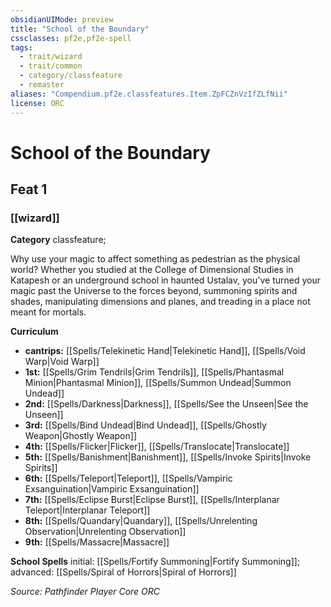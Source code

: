 ```yaml
---
obsidianUIMode: preview
title: "School of the Boundary"
cssclasses: pf2e,pf2e-spell
tags:
  - trait/wizard
  - trait/common
  - category/classfeature
  - remaster
aliases: "Compendium.pf2e.classfeatures.Item.ZpFCZnVzIfZLfNii"
license: ORC
---
```

# School of the Boundary
## Feat 1
### [[wizard]]

**Category** classfeature; 




Why use your magic to affect something as pedestrian as the physical world? Whether you studied at the College of Dimensional Studies in Katapesh or an underground school in haunted Ustalav, you've turned your magic past the Universe to the forces beyond, summoning spirits and shades, manipulating dimensions and planes, and treading in a place not meant for mortals.

**Curriculum**

*   **cantrips:** [[Spells/Telekinetic Hand|Telekinetic Hand]], [[Spells/Void Warp|Void Warp]]
*   **1st:** [[Spells/Grim Tendrils|Grim Tendrils]], [[Spells/Phantasmal Minion|Phantasmal Minion]], [[Spells/Summon Undead|Summon Undead]]
*   **2nd:** [[Spells/Darkness|Darkness]], [[Spells/See the Unseen|See the Unseen]]
*   **3rd:** [[Spells/Bind Undead|Bind Undead]], [[Spells/Ghostly Weapon|Ghostly Weapon]]
*   **4th:** [[Spells/Flicker|Flicker]], [[Spells/Translocate|Translocate]]
*   **5th:** [[Spells/Banishment|Banishment]], [[Spells/Invoke Spirits|Invoke Spirits]]
*   **6th:** [[Spells/Teleport|Teleport]], [[Spells/Vampiric Exsanguination|Vampiric Exsanguination]]
*   **7th:** [[Spells/Eclipse Burst|Eclipse Burst]], [[Spells/Interplanar Teleport|Interplanar Teleport]]
*   **8th:** [[Spells/Quandary|Quandary]], [[Spells/Unrelenting Observation|Unrelenting Observation]]
*   **9th:** [[Spells/Massacre|Massacre]]

**School Spells** initial: [[Spells/Fortify Summoning|Fortify Summoning]]; advanced: [[Spells/Spiral of Horrors|Spiral of Horrors]]

*Source: Pathfinder Player Core*
*ORC*